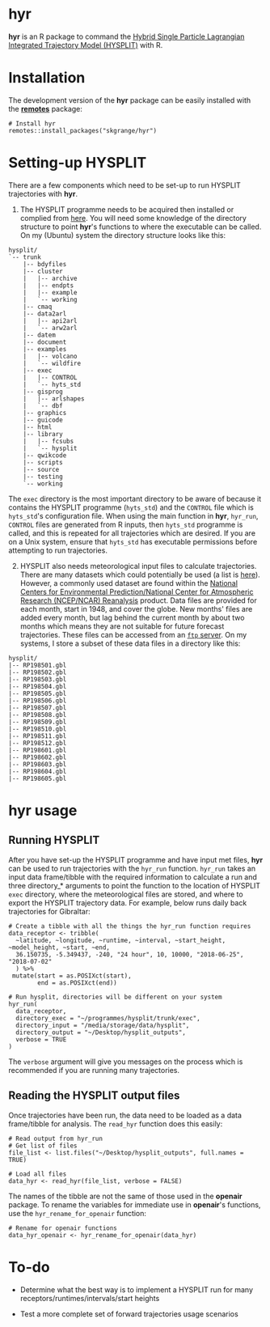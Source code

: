 # **hyr**

**hyr** is an R package to command the [Hybrid Single Particle Lagrangian Integrated Trajectory Model (HYSPLIT)](https://www.ready.noaa.gov/HYSPLIT.php) with R. 

# Installation

The development version of the **hyr** package can be easily installed with the [**remotes**](https://github.com/r-lib/remotes) package: 

```
# Install hyr
remotes::install_packages("skgrange/hyr")
```

# Setting-up HYSPLIT

There are a few components which need to be set-up to run HYSPLIT trajectories with **hyr**. 

  1. The HYSPLIT programme needs to be acquired then installed or complied from [here](https://www.ready.noaa.gov/HYSPLIT.php). You will need some knowledge of the directory structure to point **hyr**'s functions to where the executable can be called. On my (Ubuntu) system the directory structure looks like this: 

<!-- # tree hysplit/  -L 3 -P 'CONTROL|hyts_std' --charset ascii --> 

```
hysplit/
`-- trunk
    |-- bdyfiles
    |-- cluster
    |   |-- archive
    |   |-- endpts
    |   |-- example
    |   `-- working
    |-- cmaq
    |-- data2arl
    |   |-- api2arl
    |   `-- arw2arl
    |-- datem
    |-- document
    |-- examples
    |   |-- volcano
    |   `-- wildfire
    |-- exec
    |   |-- CONTROL
    |   `-- hyts_std
    |-- gisprog
    |   |-- arlshapes
    |   `-- dbf
    |-- graphics
    |-- guicode
    |-- html
    |-- library
    |   |-- fcsubs
    |   `-- hysplit
    |-- qwikcode
    |-- scripts
    |-- source
    |-- testing
    `-- working
```

The `exec` directory is the most important directory to be aware of because it contains the HYSPLIT programme (`hyts_std`) and the `CONTROL` file which is `hyts_std`'s configuration file. When using the main function in **hyr**, `hyr_run`, `CONTROL` files are generated from R inputs, then `hyts_std` programme is called, and this is repeated for all trajectories which are desired. If you are on a Unix system, ensure that `hyts_std` has executable permissions before attempting to run trajectories. 

  2. HYSPLIT also needs meteorological input files to calculate trajectories. There are many datasets which could potentially be used (a list is [here](https://www.ready.noaa.gov/archives.php)). However, a commonly used dataset are found within the [National Centers for Environmental Prediction/National Center for Atmospheric Research (NCEP/NCAR) Reanalysis](https://www.ready.noaa.gov/gbl_reanalysis.php) product. Data files are provided for each month, start in 1948, and cover the globe. New months' files are added every month, but lag behind the current month by about two months which means they are not suitable for future forecast trajectories. These files can be accessed from an [`ftp` server](ftp://arlftp.arlhq.noaa.gov/pub/archives/reanalysis). On my systems, I store a subset of these data files in a directory like this: 

<!-- tree --charset ascii hysplit/ | head -n 20 --> 

```
hysplit/
|-- RP198501.gbl
|-- RP198502.gbl
|-- RP198503.gbl
|-- RP198504.gbl
|-- RP198505.gbl
|-- RP198506.gbl
|-- RP198507.gbl
|-- RP198508.gbl
|-- RP198509.gbl
|-- RP198510.gbl
|-- RP198511.gbl
|-- RP198512.gbl
|-- RP198601.gbl
|-- RP198602.gbl
|-- RP198603.gbl
|-- RP198604.gbl
|-- RP198605.gbl
```

# **hyr** usage

## Running HYSPLIT

After you have set-up the HYSPLIT programme and have input met files, **hyr** can be used to run trajectories with the `hyr_run` function. `hyr_run` takes an input data frame/tibble with the required information to calculate a run and three directory_* arguments to point the function to the location of HYSPLIT `exec` directory, where the meteorological files are stored, and where to export the HYSPLIT trajectory data. For example, below runs daily back trajectories for Gibraltar: 

``` 
# Create a tibble with all the things the hyr_run function requires
data_receptor <- tribble(
  ~latitude, ~longitude, ~runtime, ~interval, ~start_height, ~model_height, ~start, ~end,            
  36.150735, -5.349437, -240, "24 hour", 10, 10000, "2018-06-25", "2018-07-02"
  ) %>%
 mutate(start = as.POSIXct(start),
        end = as.POSIXct(end))
      
# Run hysplit, directories will be different on your system
hyr_run(
  data_receptor,
  directory_exec = "~/programmes/hysplit/trunk/exec",
  directory_input = "/media/storage/data/hysplit",
  directory_output = "~/Desktop/hysplit_outputs",
  verbose = TRUE
)
```

The `verbose` argument will give you messages on the process which is recommended if you are running many trajectories. 

## Reading the HYSPLIT output files

Once trajectories have been run, the data need to be loaded as a data frame/tibble for analysis. The `read_hyr` function does this easily: 

```
# Read output from hyr_run
# Get list of files
file_list <- list.files("~/Desktop/hysplit_outputs", full.names = TRUE)

# Load all files
data_hyr <- read_hyr(file_list, verbose = FALSE)
```

The names of the tibble are not the same of those used in the **openair** package. To rename the variables for immediate use in **openair**'s functions, use the `hyr_rename_for_openair` function:

```
# Rename for openair functions
data_hyr_openair <- hyr_rename_for_openair(data_hyr)
```

# To-do 

  - Determine what the best way is to implement a HYSPLIT run for many receptors/runtimes/intervals/start heights 

  - Test a more complete set of forward trajectories usage scenarios
